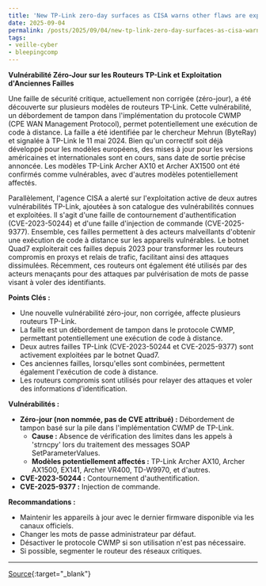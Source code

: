 ```yaml
---
title: 'New TP-Link zero-day surfaces as CISA warns other flaws are exploited'
date: 2025-09-04
permalink: /posts/2025/09/04/new-tp-link-zero-day-surfaces-as-cisa-warns-other-flaws-are-exploited/
tags:
- veille-cyber
- bleepingcomp
---
```

**Vulnérabilité Zéro-Jour sur les Routeurs TP-Link et Exploitation d'Anciennes Failles**

Une faille de sécurité critique, actuellement non corrigée (zéro-jour), a été découverte sur plusieurs modèles de routeurs TP-Link. Cette vulnérabilité, un débordement de tampon dans l'implémentation du protocole CWMP (CPE WAN Management Protocol), permet potentiellement une exécution de code à distance. La faille a été identifiée par le chercheur Mehrun (ByteRay) et signalée à TP-Link le 11 mai 2024. Bien qu'un correctif soit déjà développé pour les modèles européens, des mises à jour pour les versions américaines et internationales sont en cours, sans date de sortie précise annoncée. Les modèles TP-Link Archer AX10 et Archer AX1500 ont été confirmés comme vulnérables, avec d'autres modèles potentiellement affectés.

Parallèlement, l'agence CISA a alerté sur l'exploitation active de deux autres vulnérabilités TP-Link, ajoutées à son catalogue des vulnérabilités connues et exploitées. Il s'agit d'une faille de contournement d'authentification (CVE-2023-50244) et d'une faille d'injection de commande (CVE-2025-9377). Ensemble, ces failles permettent à des acteurs malveillants d'obtenir une exécution de code à distance sur les appareils vulnérables. Le botnet Quad7 exploiterait ces failles depuis 2023 pour transformer les routeurs compromis en proxys et relais de trafic, facilitant ainsi des attaques dissimulées. Récemment, ces routeurs ont également été utilisés par des acteurs menaçants pour des attaques par pulvérisation de mots de passe visant à voler des identifiants.

**Points Clés :**

*   Une nouvelle vulnérabilité zéro-jour, non corrigée, affecte plusieurs routeurs TP-Link.
*   La faille est un débordement de tampon dans le protocole CWMP, permettant potentiellement une exécution de code à distance.
*   Deux autres failles TP-Link (CVE-2023-50244 et CVE-2025-9377) sont activement exploitées par le botnet Quad7.
*   Ces anciennes failles, lorsqu'elles sont combinées, permettent également l'exécution de code à distance.
*   Les routeurs compromis sont utilisés pour relayer des attaques et voler des informations d'identification.

**Vulnérabilités :**

*   **Zéro-jour (non nommée, pas de CVE attribué) :** Débordement de tampon basé sur la pile dans l'implémentation CWMP de TP-Link.
    *   **Cause :** Absence de vérification des limites dans les appels à 'strncpy' lors du traitement des messages SOAP SetParameterValues.
    *   **Modèles potentiellement affectés :** TP-Link Archer AX10, Archer AX1500, EX141, Archer VR400, TD-W9970, et d'autres.
*   **CVE-2023-50244 :** Contournement d'authentification.
*   **CVE-2025-9377 :** Injection de commande.

**Recommandations :**

*   Maintenir les appareils à jour avec le dernier firmware disponible via les canaux officiels.
*   Changer les mots de passe administrateur par défaut.
*   Désactiver le protocole CWMP si son utilisation n'est pas nécessaire.
*   Si possible, segmenter le routeur des réseaux critiques.

---
[Source](https://www.bleepingcomputer.com/news/security/new-tp-link-zero-day-surfaces-as-cisa-warns-other-flaws-are-exploited/){:target="_blank"}
